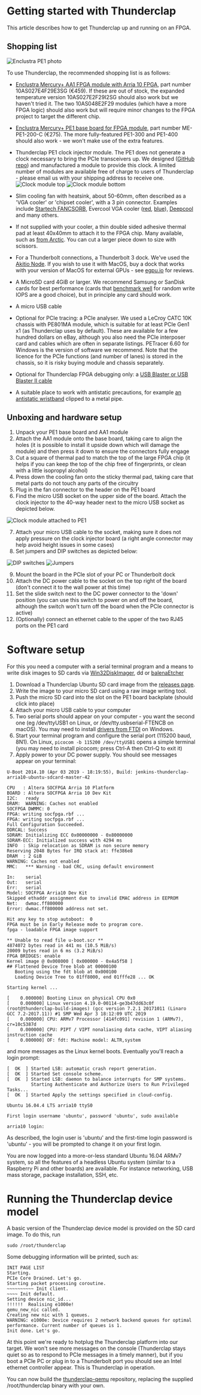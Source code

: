 # Getting started with Thunderclap

This article describes how to get Thunderclap up and running on an FPGA.

## Shopping list

![Enclustra PE1 photo](photos/thunderclap/enclustra-pe1aa1.jpg)

To use Thunderclap, the recommended shopping list is as follows:

* [Enclustra Mercury+ AA1 FPGA module with Arria 10 FPGA](https://www.enclustra.com/en/products/system-on-chip-modules/mercury-aa1/), part number 10AS027E4F29E3SG (€459).  If these are out of stock, the expanded temperature version 10AS027E2F29I2SG should also work but we haven't tried it.  The two 10AS048E2F29 modules (which have a more FPGA logic) should also work but will require minor changes to the FPGA project to target the different chip.
* [Enclustra Mercury+ PE1 base board for FPGA module](https://www.enclustra.com/en/products/base-boards/mercury-pe1-200-300-400/), part number ME-PE1-200-C (€275).  The more fully-featured PE1-300 and PE1-400 should also work - we won't make use of the extra features.
* Thunderclap PE1 clock injector module.  The PE1 does not generate a clock necessary to bring the PCIe transceivers up.  We designed ([GitHub repo](https://github.com/thunderclap-io/enclustra-pe1-clockinjector)) and manufactured a module to provide this clock.  A limited number of modules are available free of charge to users of Thunderclap - please email us with your shipping address to receive one.
![Clock module top](photos/thunderclap/clockmodule-top.jpg)
![Clock module bottom](photos/thunderclap/clockmodule-bottom.jpg)

* Slim cooling fan with heatsink, about 50-60mm, often described as a 'VGA cooler' or 'chipset cooler', with a 3 pin connector.  Examples include [Startech FANCSORB](https://www.startech.com/Computer-Parts/Fans/Aluminum-Universal-VGA-Cooler-Fan-with-Heatsink-and-TX3-Connector~FANCSORB), Evercool VGA cooler ([red](https://www.amazon.com/EVERCOOL-Mini-Universal-LED-Cooler/dp/B001E6OXFC), [blue](https://www.amazon.com/EVERCOOL-Mini-Universal-Cooler-Blue/dp/B001N0SGZM)), [Deepcool](https://www.amazon.com/Logisys-V50-Cooler-NVidia-Graphics/dp/B0087G0MY8/) and many others.
* If not supplied with your cooler, a thin double sided adhesive thermal pad at least 40x40mm to attach it to the FPGA chip.  Many available, such as [from Arctic](https://www.amazon.com/Arctic-4237-Efficient-Conductivity-Handling/dp/B00UYTTLI4/).  You can cut a larger piece down to size with scissors.
* For a Thunderbolt connections, a Thunderbolt 3 dock.  We've used the [Akitio Node](https://www.amazon.com/Akitio-Node-Thunderbolt3-Windows-Compatible/dp/B06XKKSNTS/).  If you wish to use it with MacOS, buy a dock that works with your version of MacOS for external GPUs - see [egpu.io](https://egpu.io/) for reviews.
* A MicroSD card 4GiB or larger.  We recommend Samsung or SanDisk cards for best performance (cards that [benchmark well](https://www.cameramemoryspeed.com/reviews/micro-sd-cards/) for random write IOPS are a good choice), but in principle any card should work.
* A micro USB cable
* Optional for PCIe tracing: a PCIe analyser.  We used a LeCroy CATC 10K chassis with PE801MA module, which is suitable for at least PCIe Gen1 x1 (as Thunderclap uses by default).  These are available for a few hundred dollars on eBay, although you also need the PCIe interposer card and cables which are often in separate listings.  PETracer 6.60 for Windows is the version of software we recommend.  Note that the licence for the PCIe functions (and number of lanes) is stored in the chassis, so it is risky buying module and chassis separately.
* Optional for Thunderclap FPGA debugging only: a [USB Blaster or USB Blaster II cable](https://www.terasic.com.tw/cgi-bin/page/archive.pl?Language=English&CategoryNo=74)
* A suitable place to work with antistatic precautions, for example [an antistatic wristband](https://www.amazon.com/Rosewill-Grounding-Alligator-RTK-002-Detachable/dp/B004N8ZQKY/) clipped to a metal pipe.

## Unboxing and hardware setup

1. Unpack your PE1 base board and AA1 module
2. Attach the AA1 module onto the base board, taking care to align the holes (it is possible to install it upside down which will damage the module) and then press it down to ensure the connectors fully engage
3. Cut a square of thermal pad to match the top of the large FPGA chip (it helps if you can keep the top of the chip free of fingerprints, or clean with a little isopropyl alcohol)
4. Press down the cooling fan onto the sticky thermal pad, taking care that metal parts do not touch any parts of the circuitry
5. Plug in the fan connector to the header on the PE1 board
6. Find the micro USB socket on the upper side of the board.  Attach the clock injector to the 40-way header next to the micro USB socket as depicted below.

![Clock module attached to PE1](photos/thunderclap/clockmodule.jpg)

7. Attach your micro USB cable to the socket, making sure it does not apply pressure on the clock injector board (a right angle connector may help avoid height issues in some cases)
8. Set jumpers and DIP switches as depicted below:

![DIP switches](photos/thunderclap/dipswitches.jpg)
![Jumpers](photos/thunderclap/jumpers.jpg)

9. Mount the board in the PCIe slot of your PC or Thunderbolt dock
10. Attach the DC power cable to the socket on the top right of the board (don't connect it to the wall power at this time)
11. Set the slide switch next to the DC power connector to the 'down' position (you can use this switch to power on and off the board, although the switch won't turn off the board when the PCIe connector is active)
12. (Optionally) connect an ethernet cable to the upper of the two RJ45 ports on the PE1 card


# Software setup

For this you need a computer with a serial terminal program and a means to write disk images to SD cards via [Win32DiskImager](https://sourceforge.net/projects/win32diskimager/files/latest/download?source=navbar), dd or [balenaEtcher](https://www.balena.io/etcher/)

1. Download a Thunderclap Ubuntu SD card image from the [releases page](https://github.com/thunderclap-io/thunderclap-ubuntu-sdcard/releases).
2. Write the image to your micro SD card using a raw image writing tool.
3. Push the micro SD card into the slot on the PE1 board backplate (should click into place)
4. Attach your micro USB cable to your computer
5. Two serial ports should appear on your computer - you want the second one (eg /dev/ttyUSB1 on Linux, or /dev/tty.usbserial-FTENCB on macOS).  You may need to install [drivers from FTDI](https://www.ftdichip.com/FTDrivers.htm) on Windows.
6. Start your terminal program and configure the serial port (115200 baud, 8N1).  On Linux, `picocom -b 115200 /dev/ttyUSB1` opens a simple terminal (you may need to install picocom; press Ctrl-A then Ctrl-Q to exit it)
7. Apply power to your DC power supply.  You should see messages appear on your terminal:

```
U-Boot 2014.10 (Apr 03 2019 - 18:19:55), Build: jenkins-thunderclap-arria10-ubuntu-sdcard-master-42

CPU   : Altera SOCFPGA Arria 10 Platform
BOARD : Altera SOCFPGA Arria 10 Dev Kit
I2C:   ready
DRAM:  WARNING: Caches not enabled
SOCFPGA DWMMC: 0
FPGA: writing socfpga.rbf ...
FPGA: writing socfpga.rbf ...
Full Configuration Succeeded.
DDRCAL: Success
SDRAM: Initializing ECC 0x00000000 - 0x80000000
SDRAM-ECC: Initialized success with 4294 ms
INFO  : Skip relocation as SDRAM is non secure memory
Reserving 2048 Bytes for IRQ stack at: ffe386e8
DRAM  : 2 GiB
WARNING: Caches not enabled
MMC:   *** Warning - bad CRC, using default environment

In:    serial
Out:   serial
Err:   serial
Model: SOCFPGA Arria10 Dev Kit
Skipped ethaddr assignment due to invalid EMAC address in EEPROM
Net:   dwmac.ff800000
Error: dwmac.ff800000 address not set.

Hit any key to stop autoboot:  0
FPGA must be in Early Release mode to program core.
fpga - loadable FPGA image support

** Unable to read file u-boot.scr **
4874072 bytes read in 441 ms (10.5 MiB/s)
20009 bytes read in 6 ms (3.2 MiB/s)
FPGA BRIDGES: enable
Kernel image @ 0x008000 [ 0x000000 - 0x4a5f58 ]
## Flattened Device Tree blob at 00000100
   Booting using the fdt blob at 0x000100
   Loading Device Tree to 01ff8000, end 01fffe28 ... OK

Starting kernel ...

[    0.000000] Booting Linux on physical CPU 0x0
[    0.000000] Linux version 4.19.0-00114-ge3b47dd63c0f (root@thunderclap-build-images) (gcc version 7.2.1 20171011 (Linaro GCC 7.2-2017.11)) #1 SMP Wed Apr 3 18:12:09 UTC 2019
[    0.000000] CPU: ARMv7 Processor [414fc091] revision 1 (ARMv7), cr=10c5387d
[    0.000000] CPU: PIPT / VIPT nonaliasing data cache, VIPT aliasing instruction cache
[    0.000000] OF: fdt: Machine model: ALTR,system
```

and more messages as the Linux kernel boots.  Eventually you'll reach a login prompt:

```
[  OK  ] Started LSB: automatic crash report generation.
[  OK  ] Started Set console scheme.
[  OK  ] Started LSB: daemon to balance interrupts for SMP systems.
         Starting Authenticate and Authorize Users to Run Privileged Tasks...
[  OK  ] Started Apply the settings specified in cloud-config.

Ubuntu 16.04.4 LTS arria10 ttyS0

First login username 'ubuntu', password 'ubuntu', sudo available

arria10 login:
```

As described, the login user is 'ubuntu' and the first-time login password is 'ubuntu' - you will be prompted to change it on your first login.

You are now logged into a more-or-less standard Ubuntu 16.04 ARMv7 system, so all the features of a headless Ubuntu system (similar to a Raspberry Pi and other boards) are available.  For instance networking, USB mass storage, package installation, SSH, etc.

# Running the Thunderclap device model

A basic version of the Thunderclap device model is provided on the SD card image.  To do this, run

```
sudo /root/thunderclap
```

Some debugging information will be printed, such as:

```
INIT PAGE LIST
Starting.
PCIe Core Drained. Let's go.
Starting packet processing coroutine.
~~~~~~~~~~ Init client.
~~~~ Init default.
Setting device nic_id...
!!!!!!  Realising e1000e!
qemu_new_nic called.
Creating new nic with 1 queues.
WARNING: e1000e: Device requires 2 network backend queues for optimal performance. Current number of queues is 1.
Init done. Let's go.
```

At this point we're ready to hotplug the Thunderclap platform into our target.  We won't see more messages on the console (Thunderclap stays quiet so as to respond to PCIe messages in a timely manner), but if you boot a PCIe PC or plug in to a Thunderbolt port you should see an Intel ethernet controller appear.  This is Thunderclap in operation.

You can now build the [thunderclap-qemu](https://github.com/thunderclap-io/thunderclap-qemu) repository, replacing the supplied /root/thunderclap binary with your own.
